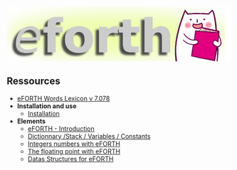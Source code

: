 <img src="eForth.png"/>
<h2>Ressources</h2>
<ul>
  <li><a href="https://eforth.arduino-forth.com/article/lexiqueEFORTHv7078">eFORTH Words Lexicon v 7.078</a></li>
  <li><b>Installation and use</b>
      <ul>
          <li><a href="https://eforth.arduino-forth.com/article/installation_instal">Installation</a></li>
      </ul>
  </li>
  <li><b>Elements</b>
      <ul>
          <li><a href="https://eforth.arduino-forth.com/article/elements_introduction">eFORTH - Introduction</a></li>
          <li><a href="https://eforth.arduino-forth.com/article/elements_dictVarsConsts">Dictionnary /Stack / Variables / Constants</a></li>
          <li><a href="https://eforth.arduino-forth.com/article/elements_numbersInForth">Integers numbers with eFORTH</a></li>
          <li><a href="https://eforth.arduino-forth.com/article/elements_floatingPoint">The floating point with eFORTH</a></li>
          <li><a href="https://eforth.arduino-forth.com/article/elements_dataStructures">Datas Structures for eFORTH</a></li>
      </ul>
  </li>
</ul>
